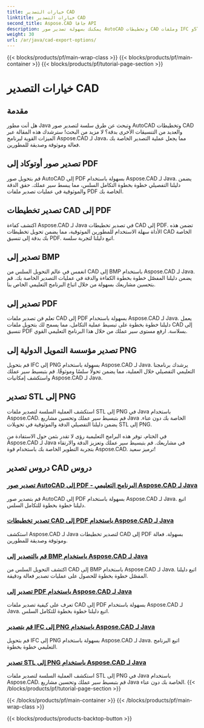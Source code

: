 ```yaml
---
title: خيارات التصدير CAD
linktitle: خيارات التصدير CAD
second_title: Aspose.CAD جافا API
description: يمكنك بسهولة تصدير صور AutoCAD وتخطيطات CAD وملفات IFC وSTL إلى PDF وBMP وPNG باستخدام Aspose.CAD لـ Java. قم بتبسيط سير عملك من خلال برامجنا التعليمية خطوة بخطوة.
weight: 30
url: /ar/java/cad-export-options/
---
```


{{< blocks/products/pf/main-wrap-class >}}
{{< blocks/products/pf/main-container >}}
{{< blocks/products/pf/tutorial-page-section >}}

# خيارات التصدير CAD


## مقدمة

هل أنت مطور Java وتبحث عن طرق سلسة لتصدير صور AutoCAD وتخطيطات CAD والعديد من التنسيقات الأخرى بدقة؟ لا مزيد من البحث! سترشدك هذه المقالة عبر الميزات القوية لبرنامج Aspose.CAD لـ Java، مما يجعل عملية التصدير الخاصة بك فعالة وموثوقة وصديقة للمطورين.

## تصدير صور أوتوكاد إلى PDF

قم بتحويل صور AutoCAD إلى PDF بسهولة باستخدام Aspose.CAD لـ Java. يضمن دليلنا التفصيلي خطوة بخطوة التكامل السلس، مما يبسط سير عملك. حقق الدقة والموثوقية في عمليات تصدير ملفات PDF الخاصة بك.

## تصدير تخطيطات CAD إلى PDF

اكتشف كفاءة Aspose.CAD لـ Java في تصدير تخطيطات CAD إلى PDF. تضمن هذه الأداة سهلة الاستخدام للمطورين الموثوقية، مما يضمن تحويل تخطيطات CAD الخاصة بك بدقة إلى تنسيق PDF. اتبع دليلنا لتجربة سلسة.

## تصدير إلى BMP

انغمس في عالم التحويل السلس من CAD إلى BMP باستخدام Aspose.CAD لـ Java. يضمن دليلنا المفصّل خطوة بخطوة الكفاءة والدقة في عمليات التصدير الخاصة بك. قم بتحسين مشاريعك بسهولة من خلال اتباع البرنامج التعليمي الخاص بنا.

## تصدير إلى PDF

تعلم فن تصدير ملفات CAD إلى PDF بسهولة باستخدام Aspose.CAD لـ Java. يعمل دليلنا خطوة بخطوة على تبسيط عملية التكامل، مما يسمح لك بتحويل ملفات CAD إلى تنسيق PDF بسلاسة. ارفع مستوى سير عملك من خلال هذا البرنامج التعليمي القوي.

## تصدير مؤسسة التمويل الدولية إلى PNG

قم بتحويل IFC إلى PNG بسهولة باستخدام Aspose.CAD لـ Java. يرشدك برنامجنا التعليمي التفصيلي خلال العملية، مما يضمن تحولًا سلسًا وموثوقًا. قم بتبسيط سير عملك واستكشف إمكانيات Aspose.CAD لـ Java.

## تصدير STL إلى PNG

استكشف العملية السلسة لتصدير ملفات STL إلى PNG في Java باستخدام Aspose.CAD. قم بتبسيط سير عملك وتحسين مشاريع Java الخاصة بك دون عناء. يضمن دليلنا التفصيلي الدقة والموثوقية في تحويلات STL إلى PNG.

في الختام، توفر هذه البرامج التعليمية رؤى لا تقدر بثمن حول الاستفادة من Aspose.CAD لـ Java في مشاريعك. قم بتبسيط سير عملك وتعزيز الدقة والارتقاء بتجربة التطوير الخاصة بك باستخدام قوة Aspose.CAD. ترميز سعيد!
## دروس تصدير CAD دروس
### [تصدير صور AutoCAD إلى PDF - البرنامج التعليمي Aspose.CAD لـ Java](./export-autocad-images-to-pdf/)
قم بتصدير صور AutoCAD إلى PDF بسهولة باستخدام Aspose.CAD لـ Java. اتبع دليلنا خطوة بخطوة للتكامل السلس.
### [تصدير تخطيطات CAD إلى PDF باستخدام Aspose.CAD لـ Java](./export-cad-layouts-to-pdf/)
استكشف Aspose.CAD لـ Java لتصدير تخطيطات CAD إلى PDF بسهولة. فعالة وموثوقة وصديقة للمطورين.
### [قم بالتصدير إلى BMP باستخدام Aspose.CAD لـ Java](./export-to-bmp/)
اكتشف التحويل السلس من CAD إلى BMP باستخدام Aspose.CAD لـ Java. اتبع دليلنا المفصّل خطوة بخطوة للحصول على عمليات تصدير فعالة ودقيقة.
### [تصدير إلى PDF باستخدام Aspose.CAD لـ Java](./export-to-pdf/)
تعرف على كيفية تصدير ملفات CAD إلى PDF بسهولة باستخدام Aspose.CAD لـ Java. اتبع دليلنا خطوة بخطوة للتكامل السلس.
### [قم بتصدير IFC إلى PNG باستخدام Aspose.CAD لـ Java](./export-ifc-to-png/)
قم بتحويل IFC إلى PNG بسهولة باستخدام Aspose.CAD لـ Java. اتبع البرنامج التعليمي خطوة بخطوة.
### [تصدير STL إلى PNG باستخدام Aspose.CAD لـ Java](./export-stl-to-png/)
استكشف العملية السلسة لتصدير ملفات STL إلى PNG في Java باستخدام Aspose.CAD. قم بتبسيط سير عملك وتحسين مشاريع Java الخاصة بك دون عناء.
{{< /blocks/products/pf/tutorial-page-section >}}

{{< /blocks/products/pf/main-container >}}
{{< /blocks/products/pf/main-wrap-class >}}

{{< blocks/products/products-backtop-button >}}
